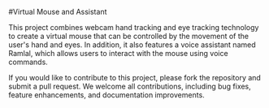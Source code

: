 #Virtual Mouse and Assistant

This project combines webcam hand tracking and eye tracking technology to create a virtual mouse that can be controlled by the movement of the user's hand and eyes. In addition, it also features a voice assistant named Ramlal, which allows users to interact with the mouse using voice commands.

If you would like to contribute to this project, please fork the repository and submit a pull request. We welcome all contributions, including bug fixes, feature enhancements, and documentation improvements.
